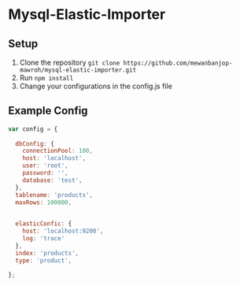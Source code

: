 # Mysql-Elastic-Importer

## Setup

1. Clone the repository  ``` git clone https://github.com/mewanbanjop-mawroh/mysql-elastic-importer.git ```
2. Run ``` npm install ```
3. Change your configurations in the config.js file  

## Example Config

```javascript
var config = {
  
  dbConfig: {
    connectionPool: 100,
    host: 'localhost',
    user: 'root',
    password: '',
    database: 'test',
  },
  tablename: 'products',
  maxRows: 100000,

  
  elasticConfic: {
    host: 'localhost:9200',
    log: 'trace'
  },
  index: 'products',
  type: 'product',

}; 
```

